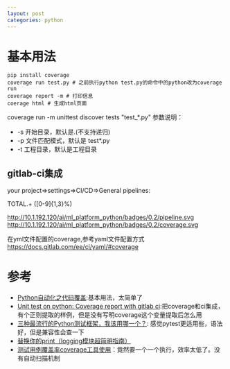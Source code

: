 ```yaml
---
layout: post
categories: python
---
```




# 基本用法
```
pip install coverage
coverage run test.py # 之前执行python test.py的命令中的python改为coverage run
coverage report -m # 打印信息
coerage html # 生成html页面
```
coverage run -m unittest discover tests  "test_*.py" 
参数说明：
- -s 开始目录，默认是.(不支持递归)
- -p 文件匹配模式，默认是 test*.py
- -t 工程目录，默认是工程目录
  


## gitlab-ci集成

your project=>settings=>CI/CD=>General pipelines:


TOTAL.+ ([0-9]{1,3}%)

http://10.1.192.120/ai/ml_platform_python/badges/0.2/pipeline.svg
http://10.1.192.120/ai/ml_platform_python/badges/0.2/coverage.svg



在yml文件配置的coverage,参考yaml文件配置方式
https://docs.gitlab.com/ee/ci/yaml/#coverage

# 参考

- [Python自动化之代码覆盖](https://zhuanlan.zhihu.com/p/66050358):基本用法，太简单了
- [Unit test on python: Coverage report with gitlab ci](https://mondwan.blogspot.com/2017/05/unit-test-on-python-coverage-report.html):把coverage和ci集成，有个正则提取的样例，但是没有写明coverage这个变量提取后怎么用
- [三种最流行的Python测试框架，我该用哪一个？](https://zhuanlan.zhihu.com/p/68088736): 感觉pytest更适用些，语法好，但是兼容性会查一下
- [替换你的print（logging模块超简明指南）](https://www.zlovezl.cn/articles/replacing-print-simple-introduction-to-logging/)
- [测试用例覆盖率coverage工具使用](https://www.jianshu.com/p/307bcf8a6ac8)：竟然要一个一个执行，效率太低了。没有自动扫描机制